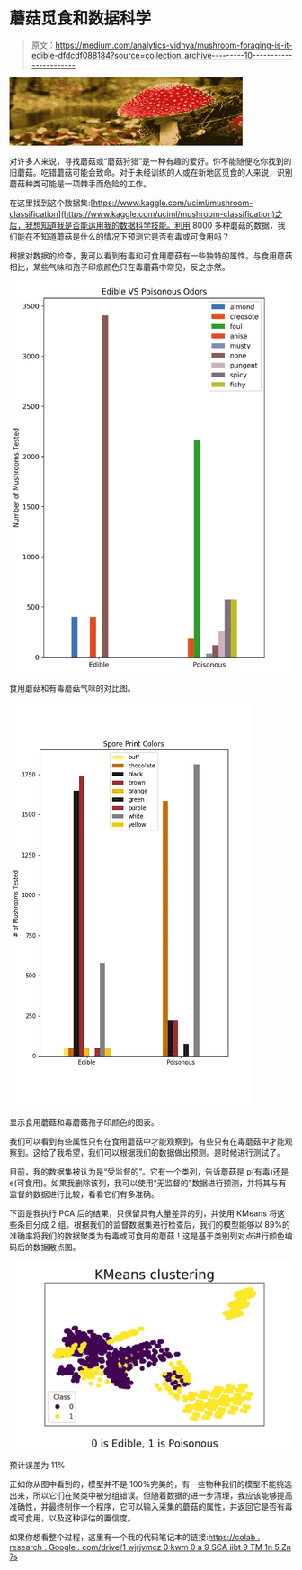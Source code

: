 # 蘑菇觅食和数据科学

> 原文：<https://medium.com/analytics-vidhya/mushroom-foraging-is-it-edible-dfdcdf088184?source=collection_archive---------10----------------------->

![](img/053c9d07916110ab1fa9f187d42f4f56.png)

对许多人来说，寻找蘑菇或“蘑菇狩猎”是一种有趣的爱好。你不能随便吃你找到的旧蘑菇。吃错蘑菇可能会致命。对于未经训练的人或在新地区觅食的人来说，识别蘑菇种类可能是一项棘手而危险的工作。

在这里找到这个数据集:[https://www.kaggle.com/uciml/mushroom-classification](https://www.kaggle.com/uciml/mushroom-classification)之后，我想知道我是否能运用我的数据科学技能。利用 8000 多种蘑菇的数据，我们能在不知道蘑菇是什么的情况下预测它是否有毒或可食用吗？

根据对数据的检查，我可以看到有毒和可食用蘑菇有一些独特的属性。与食用蘑菇相比，某些气味和孢子印痕颜色只在毒蘑菇中常见，反之亦然。

![](img/f59891e505cc502da1949b763b45c968.png)

食用蘑菇和有毒蘑菇气味的对比图。

![](img/3550bf05991dad0d841443db6026421d.png)

显示食用蘑菇和毒蘑菇孢子印颜色的图表。

我们可以看到有些属性只有在食用蘑菇中才能观察到，有些只有在毒蘑菇中才能观察到。这给了我希望，我们可以根据我们的数据做出预测。是时候进行测试了。

目前，我的数据集被认为是“受监督的”。它有一个类列，告诉蘑菇是 p(有毒)还是 e(可食用)。如果我删除该列，我可以使用“无监督的”数据进行预测，并将其与有监督的数据进行比较，看看它们有多准确。

下面是我执行 PCA 后的结果，只保留具有大量差异的列，并使用 KMeans 将这些条目分成 2 组。根据我们的监督数据集进行检查后，我们的模型能够以 89%的准确率将我们的数据聚类为有毒或可食用的蘑菇！这是基于类别列对点进行颜色编码后的数据散点图。

![](img/0059976e223bea5560354c01ac6c1431.png)

预计误差为 11%

正如你从图中看到的，模型并不是 100%完美的，有一些物种我们的模型不能挑选出来，所以它们在聚类中被分组错误。但随着数据的进一步清理，我应该能够提高准确性，并最终制作一个程序，它可以输入采集的蘑菇的属性，并返回它是否有毒或可食用，以及这种评估的置信度。

如果你想看整个过程，这里有一个我的代码笔记本的链接:[https://colab . research . Google . com/drive/1 wjrjvmcz 0 kwm 0 a 9 SCA iibt 9 TM 1n 5 Zn 7s](https://colab.research.google.com/drive/1wjRjVmCz0Kwm0A9scAIIbt9tM1n5zN7S)